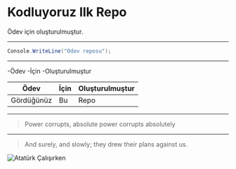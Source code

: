 # Kodluyoruz Ilk Repo

Ödev için oluşturulmuştur.

---

```c#
Console.WriteLine("Ödev reposu");
````
---
-Ödev
-İçin
-Oluşturulmuştur

|Ödev|İçin|Oluşturulmuştur|
|---|---|---|
|Gördüğünüz|Bu|Repo|

---

>Power corrupts, absolute power corrupts absolutely
---
>And surely, and slowly; they drew their plans against us.

![Atatürk Çalışırken](https://lh3.googleusercontent.com/proxy/q_-yyL0Sd9ZneEE1W-EnP7aID_eMK30L1-L_3rS-oYtFTQZWSllEmZQipjfzAfwWLMbjSPejLn0Ap5TgWPUh8GeNkwtKXr35ft_bY5OxQAJ-ZM1UO3Kr35zOkf9ZFcvPD-O0lOOu6eoJ0J4xIWtXhTX1iem20IObGxcl)